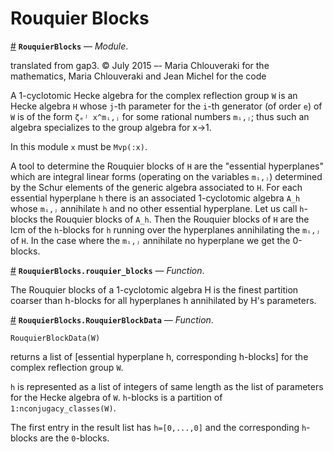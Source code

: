 
<a id='RouquierBlocks'></a>

# Rouquier Blocks

<a id='RouquierBlocks' href='#RouquierBlocks'>#</a>
**`RouquierBlocks`** &mdash; *Module*.



translated from gap3. © July 2015 –- Maria Chlouveraki for the mathematics,                 Maria Chlouveraki and Jean Michel for the code

A  1-cyclotomic Hecke  algebra for  the complex  reflection group `W` is an Hecke algebra `H` whose `j`-th parameter for the `i`-th generator (of order `e`)  of `W` is of the form  `ζₑʲ x^mᵢ,ⱼ` for some rational numbers `mᵢ,ⱼ`; thus such an algebra specializes to the group algebra for x->1.

In this module `x` must be `Mvp(:x)`.

A  tool  to  determine  the  Rouquier  blocks  of  `H`  are  the "essential hyperplanes"  which are integral  linear forms (operating  on the variables `mᵢ,ⱼ`)  determined by the Schur elements of the generic algebra associated to   `H`.  For  each  essential  hyperplane  `h`  there  is  an  associated 1-cyclotomic  algebra  `A_h`  whose  `mᵢ,ⱼ`  annihilate  `h`  and  no other essential  hyperplane. Let us call `h`-blocks the Rouquier blocks of `A_h`. Then  the Rouquier  blocks of  `H` are  the lcm  of the  `h`-blocks for `h` running  over the hyperplanes  annihilating the `mᵢ,ⱼ`  of `H`. In the case where  the `mᵢ,ⱼ`  annihilate no  hyperplane we  get the 0-blocks.

<a id='RouquierBlocks.rouquier_blocks' href='#RouquierBlocks.rouquier_blocks'>#</a>
**`RouquierBlocks.rouquier_blocks`** &mdash; *Function*.



The  Rouquier blocks  of a  1-cyclotomic algebra  H is the finest partition coarser than h-blocks for all hyperplanes h annihilated by H's parameters.

<a id='RouquierBlocks.RouquierBlockData' href='#RouquierBlocks.RouquierBlockData'>#</a>
**`RouquierBlocks.RouquierBlockData`** &mdash; *Function*.



`RouquierBlockData(W)`

returns  a list of [essential hyperplane h, corresponding h-blocks] for the complex reflection group `W`.

`h`  is represented  as a  list of  integers of  same length as the list of parameters  for  the  Hecke  algebra  of  `W`. `h`-blocks is a partition of `1:nconjugacy_classes(W)`.

The  first entry in the result list has `h=[0,...,0]` and the corresponding `h`-blocks are the `0`-blocks.

